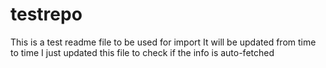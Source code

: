 # testrepo
This is a test readme file to be used for import
It will be updated from time to time
I just updated this file to check if the info is auto-fetched
